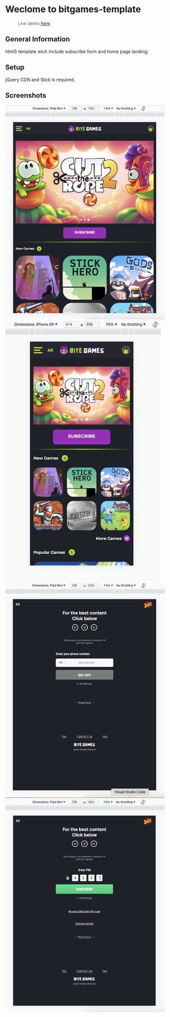 # Weclome to bitgames-template
> Live demo [_here_](https://devbitegames-native.netlify.app/).

## General Information
html5 template wich include subscribe form and home page landing;

## Setup
 jQuery CDN and Slick is required.
 
 
## Screenshots
![Example screenshot](./Screenshot_1.png)
![Example screenshot](./Screenshot_2.png)
![Example screenshot](./Screenshot_3.png)
![Example screenshot](./Screenshot_4.png)
